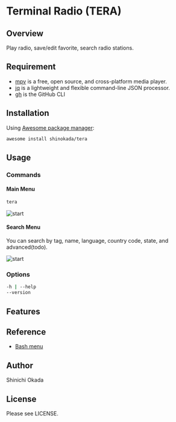 # Terminal Radio (TERA)

## Overview

Play radio, save/edit favorite, search radio stations.

## Requirement

- [mpv](https://mpv.io/) is a free, open source, and cross-platform media player.
- [jq](https://stedolan.github.io/jq/) is a lightweight and flexible command-line JSON processor.
- [gh](https://cli.github.com/) is the GitHub CLI

## Installation

Using [Awesome package manager](https://github.com/shinokada/awesome):

```sh
awesome install shinokada/tera
```

## Usage

### Commands

#### Main Menu

```sh
tera
```

![start](https://raw.githubusercontent.com/shinokada/tera/main/images/radio1.png)

#### Search Menu

You can search by tag, name, language, country code, state, and advanced(todo).

![start](https://raw.githubusercontent.com/shinokada/tera/main/images/searchmenu.png)

### Options

```sh
-h | --help
--version
```

## Features


## Reference

- [Bash menu](https://devdojo.com/bobbyiliev/how-to-create-an-interactive-menu-in-bash)

## Author

Shinichi Okada

## License

Please see LICENSE.
